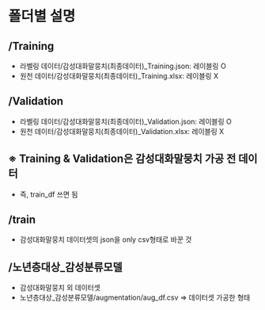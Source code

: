 # 폴더별 설명

## /Training
- 라벨링 데이터/감성대화말뭉치(최종데이터)_Training.json: 레이블링 O
- 원천 데이터/감성대화말뭉치(최종데이터)_Training.xlsx: 레이블링 X

## /Validation
- 라벨링 데이터/감성대화말뭉치(최종데이터)_Validation.json: 레이블링 O
- 원천 데이터/감성대화말뭉치(최종데이터)_Validation.xlsx: 레이블링 X

## ※ Training & Validation은 감성대화말뭉치 가공 전 데이터
- 즉, train_df 쓰면 됨

## /train
- 감성대화말뭉치 데이터셋의 json을 only csv형태로 바꾼 것

## /노년층대상_감성분류모델
- 감성대화말뭉치 외 데이터셋
- 노년층대상_감성분류모델/augmentation/aug_df.csv => 데이터셋 가공한 형태